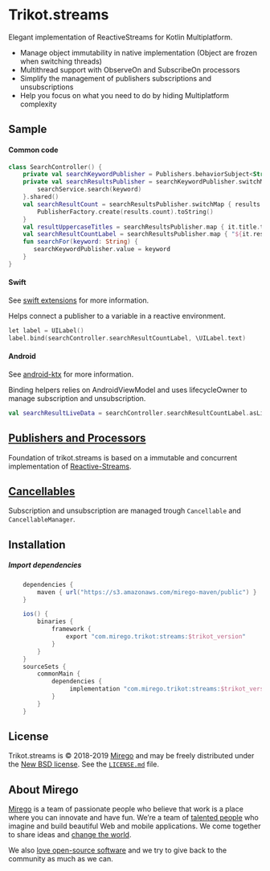 # Trikot.streams

Elegant implementation of ReactiveStreams for Kotlin Multiplatform.

- Manage object immutability in native implementation (Object are frozen when switching threads)
- Multithread support with ObserveOn and SubscribeOn processors
- Simplify the management of publishers subscriptions and unsubscriptions
- Help you focus on what you need to do by hiding Multiplatform complexity

## Sample

#### Common code

```kotlin
class SearchController() {
    private val searchKeywordPublisher = Publishers.behaviorSubject<String>("keyword")
    private val searchResultsPublisher = searchKeywordPublisher.switchMap { keyword ->
        searchService.search(keyword)
    }.shared()
    val searchResultCount = searchResultsPublisher.switchMap { results ->
        PublisherFactory.create(results.count).toString()
    }
    val resultUppercaseTitles = searchResultsPublisher.map { it.title.toUpperCase() }
    val searchResultCountLabel = searchResultsPublisher.map { "${it.results.count()} results" }
    fun searchFor(keyword: String) {
       searchKeywordPublisher.value = keyword
    }
}
```

#### Swift

See [swift extensions](./swift-extensions/README.md) for more information.

Helps connect a publisher to a variable in a reactive environment.

```kotlin
let label = UILabel()
label.bind(searchController.searchResultCountLabel, \UILabel.text)
```

#### Android

See [android-ktx](./android-ktx/README.md) for more information.

Binding helpers relies on AndroidViewModel and uses lifecycleOwner to manage subscription and unsubscription.

```kotlin
val searchResultLiveData = searchController.searchResultCountLabel.asLiveData()
```

## [Publishers and Processors](./documentation/PUBLISHERS.md)

Foundation of trikot.streams is based on a immutable and concurrent implementation of [Reactive-Streams](https://www.reactive-streams.org/).

## [Cancellables](./documentation/CANCELLABLE.md)

Subscription and unsubscription are managed trough `Cancellable` and `CancellableManager`.

## Installation

##### Import dependencies

```groovy
    dependencies {
        maven { url("https://s3.amazonaws.com/mirego-maven/public") }
    }

    ios() {
        binaries {
            framework {
                export "com.mirego.trikot:streams:$trikot_version"
            }
        }
    }
    sourceSets {
        commonMain {
            dependencies {
                 implementation "com.mirego.trikot:streams:$trikot_version"
            }
        }
    }
```

## License

Trikot.streams is © 2018-2019 [Mirego](https://www.mirego.com) and may be freely distributed under the [New BSD license](http://opensource.org/licenses/BSD-3-Clause). See the [`LICENSE.md`](https://github.com/mirego/trikot/blob/master/LICENSE.md) file.

## About Mirego

[Mirego](https://www.mirego.com) is a team of passionate people who believe that work is a place where you can innovate and have fun. We’re a team of [talented people](https://life.mirego.com) who imagine and build beautiful Web and mobile applications. We come together to share ideas and [change the world](http://www.mirego.org).

We also [love open-source software](https://open.mirego.com) and we try to give back to the community as much as we can.
